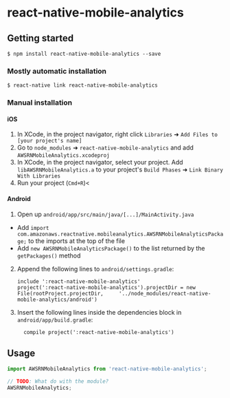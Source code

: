 
# react-native-mobile-analytics

## Getting started

`$ npm install react-native-mobile-analytics --save`

### Mostly automatic installation

`$ react-native link react-native-mobile-analytics`

### Manual installation


#### iOS

1. In XCode, in the project navigator, right click `Libraries` ➜ `Add Files to [your project's name]`
2. Go to `node_modules` ➜ `react-native-mobile-analytics` and add `AWSRNMobileAnalytics.xcodeproj`
3. In XCode, in the project navigator, select your project. Add `libAWSRNMobileAnalytics.a` to your project's `Build Phases` ➜ `Link Binary With Libraries`
4. Run your project (`Cmd+R`)<

#### Android

1. Open up `android/app/src/main/java/[...]/MainActivity.java`
  - Add `import com.amazonaws.reactnative.mobileanalytics.AWSRNMobileAnalyticsPackage;` to the imports at the top of the file
  - Add `new AWSRNMobileAnalyticsPackage()` to the list returned by the `getPackages()` method
2. Append the following lines to `android/settings.gradle`:
  	```
  	include ':react-native-mobile-analytics'
  	project(':react-native-mobile-analytics').projectDir = new File(rootProject.projectDir, 	'../node_modules/react-native-mobile-analytics/android')
  	```
3. Insert the following lines inside the dependencies block in `android/app/build.gradle`:
  	```
      compile project(':react-native-mobile-analytics')
  	```


## Usage
```javascript
import AWSRNMobileAnalytics from 'react-native-mobile-analytics';

// TODO: What do with the module?
AWSRNMobileAnalytics;
```
  